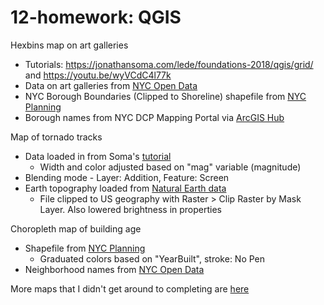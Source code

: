 # 12-homework: QGIS

Hexbins map on art galleries
* Tutorials: https://jonathansoma.com/lede/foundations-2018/qgis/grid/ and https://youtu.be/wyVCdC4l77k 
* Data on art galleries from [NYC Open Data](https://data.cityofnewyork.us/Recreation/New-York-City-Art-Galleries/tgyc-r5jh)
* NYC Borough Boundaries (Clipped to Shoreline) shapefile from [NYC Planning](https://www1.nyc.gov/site/planning/data-maps/open-data/districts-download-metadata.page)
* Borough names from NYC DCP Mapping Portal via [ArcGIS Hub](https://hub.arcgis.com/datasets/DCP::nyc-borough-boundary/about)

Map of tornado tracks
* Data loaded in from Soma's [tutorial](https://gist.github.com/jsoma/807c07ad59064b7fef96c8d561834e2d)
    * Width and color adjusted based on "mag" variable (magnitude)
* Blending mode - Layer: Addition, Feature: Screen
* Earth topography loaded from [Natural Earth data](https://www.naturalearthdata.com/downloads/10m-raster-data/10m-shaded-relief/)
    * File clipped to US geography with Raster > Clip Raster by Mask Layer. Also lowered brightness in properties

Choropleth map of building age
* Shapefile from [NYC Planning](https://www1.nyc.gov/site/planning/data-maps/open-data/dwn-pluto-mappluto.page)
    * Graduated colors based on "YearBuilt", stroke: No Pen
* Neighborhood names from [NYC Open Data](https://data.cityofnewyork.us/City-Government/Neighborhood-Names-GIS/99bc-9p23/data)

More maps that I didn't get around to completing are [here](https://gist.github.com/jsoma/807c07ad59064b7fef96c8d561834e2d)
